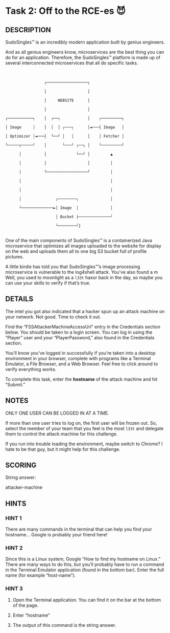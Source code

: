 # Task 2: Off to the RCE-es 😈

## DESCRIPTION

SudoSingles™ is an incredibly modern application built by genius engineers.

And as all genius engineers know, microservices are the best thing you can do for an application. Therefore, the SudoSingles™ platform is made up of several interconnected microservices that all do specific tasks.

<pre> 
  <code> 
                 ┌──────────────────┐ 

                 │                  │ 

                 │     WEBSITE      │ 

                 │                  │ 

┌───────────┐    │  ┌──┐            │    ┌─────────┐ 

│ Image     │    │  │  │ ┌───┐      │◄───┤ Image   │ 

│ Optimizer │◄───┤  └──┘ │   │      │    │ Fetcher │ 

└─────┬─────┘    │       └───┘ ┌──┐ │    └─────────┘ 

      │          │             └──┘ │         ▲ 

      │          │                  │         │ 

      │          └──────────────────┘         │ 

      │                                       │ 

      │                                       │ 

      │               ┌────────┐              │ 

      └──────────────►│ Image  │              │ 

                      │ Bucket ├──────────────┘ 

                      └────────┘} 
  </code> 
</pre>

One of the main components of SudoSingles™ is a containerized Java microservice that optimizes all images uploaded to the website for display on the web and uploads them all to one big S3 bucket full of profile pictures.

A little birdie has told you that SudoSingles™’s image processing microservice is vulnerable to the log4shell attack. You’ve also found a m Well, you used to moonlight as a <code>l33t</code> haxor back in the day, so maybe you can use your skills to verify if that’s true.

## DETAILS

The intel you got also indicated that a hacker spun up an attack machine on your network. Not good. Time to check it out.

Find the “FSSAttackerMachineAccessUrl” entry in the Credentials section below. You should be taken to a login screen. You can log in using the “Player” user and your “PlayerPassword,” also found in the Credentials section.

You’ll know you’ve logged in successfully if you’re taken into a desktop environment in your browser, complete with programs like a Terminal Emulator, a File Browser, and a Web Browser. Feel free to click around to verify everything works.

To complete this task, enter the <strong>hostname</strong> of the attack machine and hit “Submit.”

## NOTES

ONLY ONE USER CAN BE LOGGED IN AT A TIME.

If more than one user tries to log on, the first user will be frozen out. So, select the member of your team that you feel is the most <code>l33t</code> and delegate them to control the attack machine for this challenge.

If you run into trouble loading the environment, maybe switch to Chrome? I hate to be that guy, but it might help for this challenge.

## SCORING

String answer:

attacker-machine

## HINTS

### HINT 1

There are many commands in the terminal that can help you find your hostname... Google is probably your friend here!

### HINT 2

Since this is a Linux system, Google “How to find my hostname on Linux.” There are many ways to do this, but you’ll probably have to run a command in the Terminal Emulator application (found in the bottom bar). Enter the full name (for example “host-name”).

### HINT 3

1. Open the Terminal application. You can find it on the bar at the bottom of the page.

2. Enter “hostname”

3. The output of this command is the string answer.


